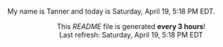My name is Tanner and today is Saturday, April 19, 5:18 PM EDT.

<p align="center">This <i>README</i> file is generated <b>every 3 hours</b>!</br>Last refresh: Saturday, April 19, 5:18 PM EDT<br /></p>
